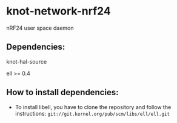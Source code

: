 # knot-network-nrf24
nRF24 user space daemon

## Dependencies:
knot-hal-source

ell >= 0.4

## How to install dependencies:
- To install libell, you have to clone the repository and follow the instructions:
`git://git.kernel.org/pub/scm/libs/ell/ell.git`